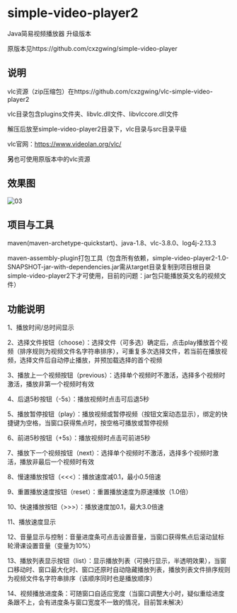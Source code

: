# simple-video-player2

Java简易视频播放器 升级版本

原版本见https://github.com/cxzgwing/simple-video-player

## 说明
vlc资源（zip压缩包）在https://github.com/cxzgwing/vlc-simple-video-player2

vlc目录包含plugins文件夹、libvlc.dll文件、libvlccore.dll文件

解压后放至simple-video-player2目录下，vlc目录与src目录平级

vlc官网：https://www.videolan.org/vlc/

**另**也可使用原版本中的vlc资源

## 效果图
![03](https://user-images.githubusercontent.com/41880446/121799729-4286f680-cc60-11eb-9217-faef317768ad.png)

## 项目与工具
maven(maven-archetype-quickstart)、java-1.8、vlc-3.8.0、log4j-2.13.3

maven-assembly-plugin打包工具（包含所有依赖，simple-video-player2-1.0-SNAPSHOT-jar-with-dependencies.jar需从target目录复制到项目根目录simple-video-player2下才可使用，目前的问题：jar包只能播放英文名的视频文件）

## 功能说明

1、播放时间/总时间显示

2、选择文件按钮（choose）：选择文件（可多选）确定后，点击play播放首个视频（排序规则为视频文件名字符串排序），可重复多次选择文件，若当前在播放视频，选择文件后自动停止播放，并预加载选择的首个视频

3、播放上一个视频按钮（previous）：选择单个视频时不激活，选择多个视频时激活，播放非第一个视频时有效

4、后退5秒按钮（-5s）：播放视频时点击可后退5秒

5、播放暂停按钮（play）：播放视频或暂停视频（按钮文案动态显示），绑定的快捷键为空格，当窗口获得焦点时，按空格可播放或暂停视频

6、前进5秒按钮（+5s）：播放视频时点击可前进5秒

7、播放下一个视频按钮（next）：选择单个视频时不激活，选择多个视频时激活，播放非最后一个视频时有效

8、慢速播放按钮（<<<）：播放速度减0.1，最小0.5倍速

9、重置播放速度按钮（reset）：重置播放速度为原速播放（1.0倍）

10、快速播放按钮（>>>）：播放速度加0.1，最大3.0倍速

11、播放速度显示

12、音量显示与控制：音量进度条可点击设置音量，当窗口获得焦点后滚动鼠标轮滑课设置音量（变量为10%）

13、播放列表显示按钮（list）：显示播放列表（可换行显示，半透明效果），当窗口移动时、窗口最大化时、窗口还原时自动隐藏播放列表，播放列表文件排序规则为视频文件名字符串排序（该顺序同时也是播放顺序）

14、视频播放进度条：可随窗口自适应宽度（当窗口调整大小时，疑似重绘进度条跟不上，会有进度条与窗口宽度不一致的情况，目前暂未解决）
